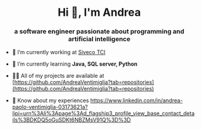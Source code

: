 <h1 align="center">Hi 👋, I'm Andrea</h1>
<h3 align="center">a software engineer passionate about programming and artificial intelligence</h3>

- 🔭 I’m currently working at [Siveco TCI](https://siveco-tci.it/)

- 🌱 I’m currently learning **Java, SQL server, Python**

- 👨‍💻 All of my projects are available at [https://github.com/AndreaVentimiglia?tab=repositories](https://github.com/AndreaVentimiglia?tab=repositories)

- 📄 Know about my experiences https://www.linkedin.com/in/andrea-paolo-ventimiglia-03173621a?lipi=urn%3Ali%3Apage%3Ad_flagship3_profile_view_base_contact_details%3BDKDQ5oGuSDKt6NBZMsV91Q%3D%3D

<!--
**AndreaVentimiglia/AndreaVentimiglia** is a ✨ _special_ ✨ repository because its `README.md` (this file) appears on your GitHub profile.

Here are some ideas to get you started:

- 🔭 I’m currently working on ...
- 🌱 I’m currently learning ...
- 👯 I’m looking to collaborate on ...
- 🤔 I’m looking for help with ...
- 💬 Ask me about ...
- 📫 How to reach me: ...
- 😄 Pronouns: ...
- ⚡ Fun fact: ...
-->
